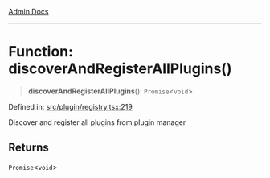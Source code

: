 [Admin Docs](/)

***

# Function: discoverAndRegisterAllPlugins()

> **discoverAndRegisterAllPlugins**(): `Promise`\<`void`\>

Defined in: [src/plugin/registry.tsx:219](https://github.com/PalisadoesFoundation/talawa-admin/blob/main/src/plugin/registry.tsx#L219)

Discover and register all plugins from plugin manager

## Returns

`Promise`\<`void`\>
